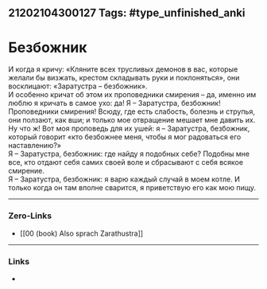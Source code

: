 21202104300127
Tags: #type_unfinished_anki
---
# Безбожник

И когда я кричу: «Кляните всех трусливых демонов в вас, которые желали бы визжать, крестом складывать руки и поклоняться», они восклицают: «Заратустра – безбожник». <br>И особенно кричат об этом их проповедники смирения – да, именно им люблю я кричать в самое ухо: да! Я – Заратустра, безбожник! <br>Проповедники смирения! Всюду, где есть слабость, болезнь и струпья, они ползают, как вши; и только мое отвращение мешает мне давить их. <br>Ну что ж! Вот моя проповедь для их ушей: я – Заратустра, безбожник, который говорит «кто безбожнее меня, чтобы я мог радоваться его наставлению?» <br>Я – Заратустра, безбожник: где найду я подобных себе? Подобны мне все, кто отдают себя самих своей воле и сбрасывают с себя всякое смирение. <br>Я – Заратустра, безбожник: я варю каждый случай в моем котле. И только когда он там вполне сварится, я приветствую его как мою пищу.

---
### Zero-Links
- [[00 (book) Also sprach Zarathustra]]
---
### Links
-
